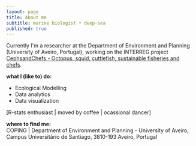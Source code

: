 ```yaml
---
layout: page
title: About me
subtitle: marine biologist • deep-sea
published: true
---
```

Currently I'm a researcher at the Department of Environment and Planning (University of Aveiro, Portugal), working on the INTERREG project [CephsandChefs - Octopus, squid, cuttlefish, sustainable fisheries and chefs](https://www.cephsandchefs.com/).

**what I (like to) do:**  

 - Ecological Modelling
 - Data analytics
 - Data visualization  
 
 [R-stats enthusiast | moved by coffee | ocassional dancer]

**where to find me:**  
COPING | Department of Environment and Planning - University of Aveiro, Campus Universitário de Santiago, 3810-193 Aveiro, Portugal  
